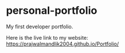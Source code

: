 # personal-portfolio
My first developer portfolio.

Here is the live link to my website: https://prajwalmandlik2004.github.io/Portfolio/

